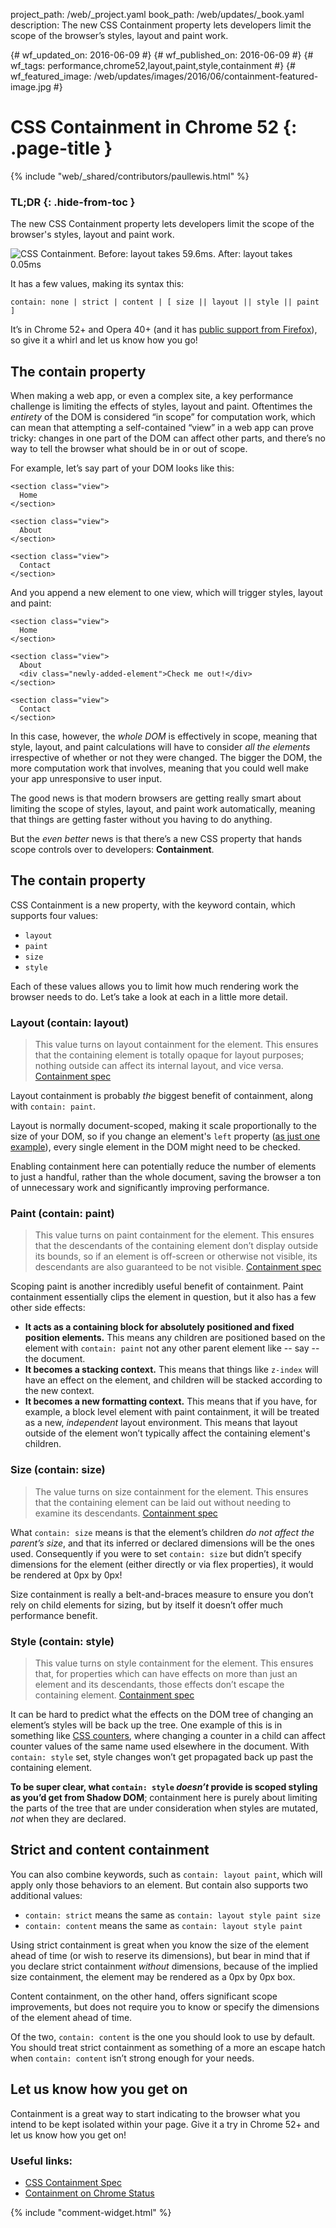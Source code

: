 project_path: /web/_project.yaml
book_path: /web/updates/_book.yaml
description: The new CSS Containment property lets developers limit the scope of the browser’s styles, layout and paint work.

{# wf_updated_on: 2016-06-09 #}
{# wf_published_on: 2016-06-09 #}
{# wf_tags: performance,chrome52,layout,paint,style,containment #}
{# wf_featured_image: /web/updates/images/2016/06/containment-featured-image.jpg #}

# CSS Containment in Chrome 52 {: .page-title }

{% include "web/_shared/contributors/paullewis.html" %}


### TL;DR {: .hide-from-toc }
The new CSS Containment property lets developers limit the scope of the browser's styles, layout and paint work.

<img class="screenshot" src="/web/updates/images/2016/06/containment.jpg" alt="CSS Containment. Before: layout takes 59.6ms. After: layout takes 0.05ms" />

It has a few values, making its syntax this:


    contain: none | strict | content | [ size || layout || style || paint ]
    

It’s in Chrome 52+ and Opera 40+ (and it has [public support from Firefox](https://www.chromestatus.com/features/6522186978295808)), so give it a whirl and let us know how you go!

## The contain property

When making a web app, or even a complex site, a key performance challenge is limiting the effects of styles, layout and paint. Oftentimes the _entirety_ of the DOM is considered “in scope” for computation work, which can mean that attempting a self-contained “view” in a web app can prove tricky: changes in one part of the DOM can affect other parts, and there’s no way to tell the browser what should be in or out of scope.

For example, let’s say part of your DOM looks like this:


    <section class="view">
      Home
    </section>
    
    <section class="view">
      About
    </section>
    
    <section class="view">
      Contact
    </section>
    

And you append a new element to one view, which will trigger styles, layout and paint:


    <section class="view">
      Home
    </section>
    
    <section class="view">
      About
      <div class="newly-added-element">Check me out!</div>
    </section>
    
    <section class="view">
      Contact
    </section>
    

In this case, however, the _whole DOM_ is effectively in scope, meaning that style, layout, and paint calculations will have to consider _all the elements_ irrespective of whether or not they were changed. The bigger the DOM, the more computation work that involves, meaning that you could well make your app unresponsive to user input.

The good news is that modern browsers are getting really smart about limiting the scope of styles, layout, and paint work automatically, meaning that things are getting faster without you having to do anything.

But the _even better_ news is that there’s a new CSS property that hands scope controls over to developers: **Containment**.

## The contain property

CSS Containment is a new property, with the keyword contain, which supports four values:

* `layout`
* `paint`
* `size`
* `style`

Each of these values allows you to limit how much rendering work the browser needs to do. Let’s take a look at each in a little more detail.

### Layout (contain: layout)
> This value turns on layout containment for the element. This ensures that the containing element is totally opaque for layout purposes; nothing outside can affect its internal layout, and vice versa.
> [Containment spec](https://drafts.csswg.org/css-containment/#valdef-contain-layout)

Layout containment is probably _the_ biggest benefit of containment, along with `contain: paint`.

Layout is normally document-scoped, making it scale proportionally to the size of your DOM, so if you change an element's `left` property ([as just one example](https://csstriggers.com)), every single element in the DOM might need to be checked.

Enabling containment here can potentially reduce the number of elements to just a handful, rather than the whole document, saving the browser a ton of unnecessary work and significantly improving performance.

### Paint (contain: paint)

> This value turns on paint containment for the element. This ensures that the descendants of the containing element don’t display outside its bounds, so if an element is off-screen or otherwise not visible, its descendants are also guaranteed to be not visible.
> [Containment spec](https://drafts.csswg.org/css-containment/#valdef-contain-paint)

Scoping paint is another incredibly useful benefit of containment. Paint containment essentially clips the element in question, but it also has a few other side effects:

* **It acts as a containing block for absolutely positioned and fixed position elements.** This means any children are positioned based on the element with `contain: paint` not any other parent element like -- say -- the document.
* **It becomes a stacking context.** This means that things like `z-index` will have an effect on the element, and children will be stacked according to the new context.
* **It becomes a new formatting context.** This means that if you have, for example, a block level element with paint containment, it will be treated as a new, _independent_ layout environment. This means that layout outside of the element won’t typically affect the containing element's children.

### Size (contain: size)

> The value turns on size containment for the element. This ensures that the containing element can be laid out without needing to examine its descendants.
> [Containment spec](https://drafts.csswg.org/css-containment/#valdef-contain-size)

What `contain: size` means is that the element’s children _do not affect the parent’s size_, and that its inferred or declared dimensions will be the ones used. Consequently if you were to set `contain: size` but didn’t specify dimensions for the element (either directly or via flex properties), it would be rendered at 0px by 0px!

Size containment is really a belt-and-braces measure to ensure you don’t rely on child elements for sizing, but by itself it doesn’t offer much performance benefit.

### Style (contain: style)

> This value turns on style containment for the element. This ensures that, for properties which can have effects on more than just an element and its descendants, those effects don’t escape the containing element.
> [Containment spec](https://drafts.csswg.org/css-containment/#valdef-contain-style)

It can be hard to predict what the effects on the DOM tree of changing an element’s styles will be back up the tree. One example of this is in something like [CSS counters](https://developer.mozilla.org/en-US/docs/Web/CSS/CSS_Lists_and_Counters/Using_CSS_counters), where changing a counter in a child can affect counter values of the same name used elsewhere in the document. With `contain: style` set, style changes won’t get propagated back up past the containing element.

**To be super clear, what `contain: style` _doesn’t_ provide is scoped styling as you’d get from Shadow DOM**; containment here is purely about limiting the parts of the tree that are under consideration when styles are mutated, _not_ when they are declared.

## Strict and content containment

You can also combine keywords, such as `contain: layout paint`, which will apply only those behaviors to an element. But contain also supports two additional values:

* `contain: strict` means the same as `contain: layout style paint size`
* `contain: content` means the same as `contain: layout style paint`

Using strict containment is great when you know the size of the element ahead of time (or wish to reserve its dimensions), but bear in mind that if you declare strict containment _without_ dimensions, because of the implied size containment, the element may be rendered as a 0px by 0px box.

Content containment, on the other hand, offers significant scope improvements, but does not require you to know or specify the dimensions of the element ahead of time.

Of the two, `contain: content` is the one you should look to use by default. You should treat strict containment as something of a more an escape hatch when `contain: content` isn’t strong enough for your needs.

## Let us know how you get on

Containment is a great way to start indicating to the browser what you intend to be kept isolated within your page. Give it a try in Chrome 52+ and let us know how you get on!

### Useful links:

* [CSS Containment Spec](https://drafts.csswg.org/css-containment/)
* [Containment on Chrome Status](https://www.chromestatus.com/features/6522186978295808)




{% include "comment-widget.html" %}
